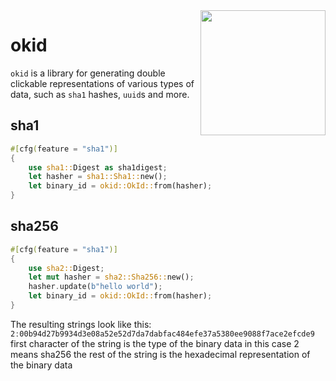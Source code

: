 <img src="https://assets.ok.software/okid.png" align="right" width="200">

# okid

`okid` is a library for generating double clickable representations of various types of data,
such as `sha1` hashes, `uuid`s and more.

## sha1
```rust
#[cfg(feature = "sha1")]
{
    use sha1::Digest as sha1digest;
    let hasher = sha1::Sha1::new();
    let binary_id = okid::OkId::from(hasher);
}
```
## sha256
```rust
#[cfg(feature = "sha1")]
{
    use sha2::Digest;
    let mut hasher = sha2::Sha256::new();
    hasher.update(b"hello world");
    let binary_id = okid::OkId::from(hasher);
}
```

The resulting strings look like this:
`2ː00b94d27b9934d3e08a52e52d7da7dabfac484efe37a5380ee9088f7ace2efcde9`
first character of the string is the type of the binary data
in this case 2 means sha256
the rest of the string is the hexadecimal representation of the binary data
